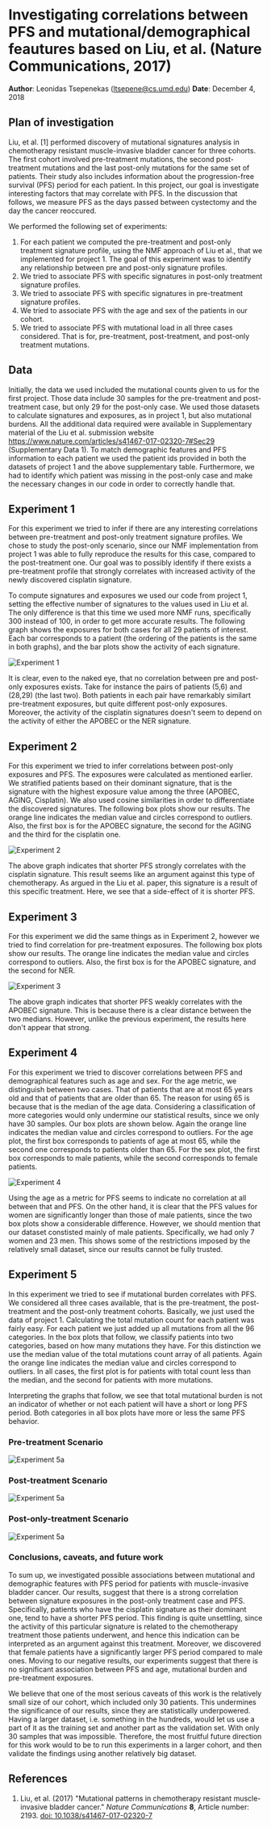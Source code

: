 # Investigating correlations between PFS and mutational/demographical feautures based on Liu, et al. (Nature Communications, 2017)

**Author**: Leonidas Tsepenekas ([ltsepene@cs.umd.edu](mailto:ltsepene@cs.umd.edu))
**Date**: December 4, 2018

## Plan of investigation

Liu, et al. [1] performed discovery of mutational signatures analysis in chemotherapy resistant muscle-invasive bladder cancer for three cohorts. The first cohort involved pre-treatment mutations, the second post-treatment mutations and the last post-only mutations for the same set of patients. Their study also includes information about the progression-free survival (PFS) period for each patient. In this project, our goal is investigate interesting factors that may correlate with PFS. In the discussion that follows, we measure PFS as the days passed between cystectomy and the day the cancer reoccured. 

We performed the following set of experiments:
1. For each patient we computed the pre-treatment and post-only treatment signature profile, using the NMF approach of Liu et al., that we implemented for project 1. The goal of this experiment was to identify any relationship between pre and post-only signature profiles.
2. We tried to associate PFS with specific signatures in post-only treatment signature profiles. 
3. We tried to associate PFS with specific signatures in pre-treatment signature profiles. 
4. We tried to associate PFS with the age and sex of the patients in our cohort.
5. We tried to associate PFS with mutational load in all three cases considered. That is for, pre-treatment, post-treatment, and post-only treatment mutations.

## Data
Initially, the data we used included the mutational counts given to us for the first project. Those data include 30 samples for the pre-treatment and post-treatment case, but only 29 for the post-only case. We used those datasets to calculate signatures and exposures, as in project 1, but also mutational burdens. All the additional data required were available in Supplementary material of the Liu et al. submission website https://www.nature.com/articles/s41467-017-02320-7#Sec29 (Supplementary Data 1). To match demographic features and PFS information to each patient we used the patient ids provided in both the datasets of project 1 and the above supplementary table. Furthermore, we had to identify which patient was missing in the post-only case and make the necessary changes in our code in order to correctly handle that.

## Experiment 1 
For this experiment we tried to infer if there are any interesting correlations between pre-treatment and post-only treatment signature profiles. We chose to study the post-only scenario, since our NMF implementation from project 1 was able to fully reproduce the results for this case, compared to the post-treatment one. Our goal was to possibly identify if there exists a pre-treatment profile that strongly correlates with increased activity of the newly discovered cisplatin signature. 

To compute signatures and exposures we used our code from project 1, setting the effective number of signatures to the values used in Liu et al. The only difference is that this time we used more NMF runs, specifically 300 instead of 100, in order to get more accurate results. The following graph shows the exposures for both cases for all 29 patients of interest. Each bar corresponds to a patient (the ordering of the patients is the same in both graphs), and the bar plots show the activity of each signature.

![Experiment 1](exp1.PNG)

It is clear, even to the naked eye, that no correlation between pre and post-only exposures exists. Take for instance the pairs of patients (5,6) and (28,29) (the last two). Both patients in each pair have remarkably similart pre-treatment exposures, but quite different post-only exposures. Moreover, the activity of the cisplatin signatures doesn't seem to depend on the activity of either the APOBEC or the NER signature.

## Experiment 2
For this experiment we tried to infer correlations between post-only exposures and PFS. The exposures were calculated as mentioned earlier. We stratified patients based on their dominant signature, that is the signature with the highest exposure value among the three (APOBEC, AGING, Cisplatin). We also used cosine similarities in order to differentiate the discovered signatures. The following box plots show our results. The orange line indicates the median value and circles correspond to outliers. Also, the first box is for the APOBEC signature, the second for the AGING and the third for the cisplatin one.

![Experiment 2](exp2.PNG)

The above graph indicates that shorter PFS strongly correlates with the cisplatin signature. This result seems like an argument against this type of chemotherapy. As argued in the Liu et al. paper, this signature is a result of this specific treatment. Here, we see that a side-effect of it is shorter PFS.

## Experiment 3
For this experiment we did the same things as in Experiment 2, however we tried to find correlation for pre-treatment exposures. The following box plots show our results. The orange line indicates the median value and circles correspond to outliers. Also, the first box is for the APOBEC signature, and the second for NER.

![Experiment 3](exp3.PNG)

The above graph indicates that shorter PFS weakly correlates with the APOBEC signature. This is because there is a clear distance between the two medians. However, unlike the previous experiment, the results here don't appear that strong.

## Experiment 4
For this experiment we tried to discover correlations between PFS and demographical features such as age and sex. For the age metric, we distinguish between two cases. That of patients that are at most 65 years old and that of patients that are older than 65. The reason for using 65 is because that is the median of the age data. Considering a classification of more categories would only undermine our statistical results, since we only have 30 samples. Our box plots are shown below. Again the orange line indicates the median value and circles correspond to outliers. For the age plot, the first box corresponds to patients of age at most 65, while the second one corresponds to patients older than 65. For the sex plot, the first box corresponds to male patients, while the second corresponds to female patients.

![Experiment 4](exp4.PNG)

Using the age as a metric for PFS seems to indicate no correlation at all between that and PFS. On the other hand, it is clear that the PFS values for women are significantly longer than those of male patients, since the two box plots show a considerable difference. However, we should mention that our dataset constisted mainly of male patients. Specifically, we had only 7 women and 23 men. This shows some of the restrictions imposed by the relatively small dataset, since our results cannot be fully trusted.

## Experiment 5
In this experiment we tried to see if mutational burden correlates with PFS. We considered all three cases available, that is the pre-treatment, the post-treatment and the post-only treatment cohorts. Basically, we just used the data of project 1. Calculating the total mutation count for each patient was fairly easy. For each patient we just added up all mutations from all the 96 categories. In the box plots that follow, we classify patients into two categories, based on how many mutations they have. For this distinction we use the median value of the total mutations count array of all patients. Again the orange line indicates the median value and circles correspond to outliers. In all cases, the first plot is for patients with total count less than the median, and the second for patients with more mutations.

Interpreting the graphs that follow, we see that total mutational burden is not an indicator of whether or not each patient will have a short or long PFS period. Both categories in all box plots have more or less the same PFS behavior. 

### Pre-treatment Scenario

![Experiment 5a](exp5a.PNG)

### Post-treatment Scenario

![Experiment 5a](exp5b.PNG)

### Post-only-treatment Scenario

![Experiment 5a](exp5c.PNG)

### Conclusions, caveats, and future work
To sum up, we investigated possible associations between mutational and demographic features with PFS period for patients with muscle-invasive bladder cancer. Our results, suggest that there is a strong correlation between signature exposures in the post-only treatment case and PFS. Specifically, patients who have the cisplatin signature as their dominant one, tend to have a shorter PFS period. This finding is quite unsettling, since the activity of this particular signature is related to the chemotherapy treatment those patients underwent, and hence this indication can be interpreted as an argument against this treatment. Moreover, we discovered that female patients have a significantly larger PFS period compared to male ones. Moving to our negative results, our experiments suggest that there is no significant association between PFS and age, mutational burden and pre-treatment exposures.

We believe that one of the most serious caveats of this work is the relatively small size of our cohort, which included only 30 patients. This undermines the significance of our results, since they are statistically underpowered. Having a larger dataset, i.e. something in the hundreds, would let us use a part of it as the training set and another part as the validation set. With only 30 samples that was impossible. Therefore, the most fruitful future direction for this work would to be to run this experiments in a larger cohort, and then validate the findings using another relatively big dataset.

## References
1. Liu, et al. (2017) "Mutational patterns in chemotherapy resistant muscle-invasive bladder cancer." _Nature Communications_ **8**, Article number: 2193. [doi: 10.1038/s41467-017-02320-7](https://doi.org/10.1038/s41467-017-02320-7)
